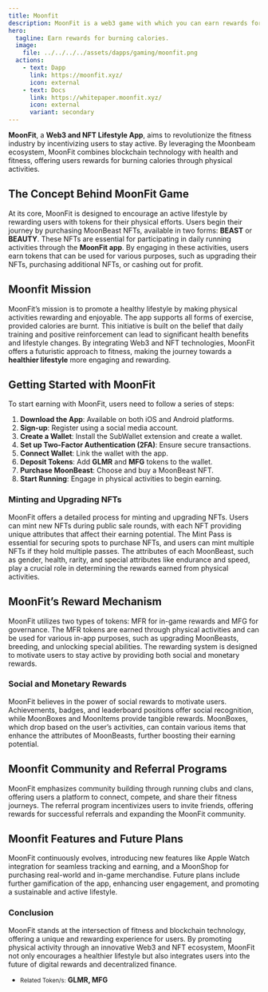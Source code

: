 ```yaml
---
title: Moonfit
description: MoonFit is a web3 game with which you can earn rewards for burning calories with Web3 and NFT-based fitness app promoting active living.
hero:
  tagline: Earn rewards for burning calories.
  image: 
    file: ../../../../assets/dapps/gaming/moonfit.png
  actions:
    - text: Dapp
      link: https://moonfit.xyz/
      icon: external
    - text: Docs
      link: https://whitepaper.moonfit.xyz/
      icon: external
      variant: secondary
---
```


**MoonFit**, a **Web3 and NFT Lifestyle App**, aims to revolutionize the fitness industry by incentivizing users to stay active. By leveraging the Moonbeam ecosystem, MoonFit combines blockchain technology with health and fitness, offering users rewards for burning calories through physical activities.

The Concept Behind MoonFit Game
-------------------------------

At its core, MoonFit is designed to encourage an active lifestyle by rewarding users with tokens for their physical efforts. Users begin their journey by purchasing MoonBeast NFTs, available in two forms: **BEAST** or **BEAUTY**. These NFTs are essential for participating in daily running activities through the **MoonFit app**. By engaging in these activities, users earn tokens that can be used for various purposes, such as upgrading their NFTs, purchasing additional NFTs, or cashing out for profit.

Moonfit Mission
---------------

MoonFit’s mission is to promote a healthy lifestyle by making physical activities rewarding and enjoyable. The app supports all forms of exercise, provided calories are burnt. This initiative is built on the belief that daily training and positive reinforcement can lead to significant health benefits and lifestyle changes. By integrating Web3 and NFT technologies, MoonFit offers a futuristic approach to fitness, making the journey towards a **healthier lifestyle** more engaging and rewarding.

Getting Started with MoonFit
----------------------------

To start earning with MoonFit, users need to follow a series of steps:

1. **Download the App**: Available on both iOS and Android platforms.
2. **Sign-up**: Register using a social media account.
3. **Create a Wallet**: Install the SubWallet extension and create a wallet.
4. **Set up Two-Factor Authentication (2FA)**: Ensure secure transactions.
5. **Connect Wallet**: Link the wallet with the app.
6. **Deposit Tokens**: Add **GLMR** and **MFG** tokens to the wallet.
7. **Purchase MoonBeast**: Choose and buy a MoonBeast NFT.
8. **Start Running**: Engage in physical activities to begin earning.

### Minting and Upgrading NFTs

MoonFit offers a detailed process for minting and upgrading NFTs. Users can mint new NFTs during public sale rounds, with each NFT providing unique attributes that affect their earning potential. The Mint Pass is essential for securing spots to purchase NFTs, and users can mint multiple NFTs if they hold multiple passes. The attributes of each MoonBeast, such as gender, health, rarity, and special attributes like endurance and speed, play a crucial role in determining the rewards earned from physical activities.

MoonFit’s Reward Mechanism
--------------------------

MoonFit utilizes two types of tokens: MFR for in-game rewards and MFG for governance. The MFR tokens are earned through physical activities and can be used for various in-app purposes, such as upgrading MoonBeasts, breeding, and unlocking special abilities. The rewarding system is designed to motivate users to stay active by providing both social and monetary rewards.

### Social and Monetary Rewards

MoonFit believes in the power of social rewards to motivate users. Achievements, badges, and leaderboard positions offer social recognition, while MoonBoxes and MoonItems provide tangible rewards. MoonBoxes, which drop based on the user’s activities, can contain various items that enhance the attributes of MoonBeasts, further boosting their earning potential.

Moonfit Community and Referral Programs
---------------------------------------

MoonFit emphasizes community building through running clubs and clans, offering users a platform to connect, compete, and share their fitness journeys. The referral program incentivizes users to invite friends, offering rewards for successful referrals and expanding the MoonFit community.

Moonfit Features and Future Plans
---------------------------------

MoonFit continuously evolves, introducing new features like Apple Watch integration for seamless tracking and earning, and a MoonShop for purchasing real-world and in-game merchandise. Future plans include further gamification of the app, enhancing user engagement, and promoting a sustainable and active lifestyle.

### Conclusion

MoonFit stands at the intersection of fitness and blockchain technology, offering a unique and rewarding experience for users. By promoting physical activity through an innovative Web3 and NFT ecosystem, MoonFit not only encourages a healthier lifestyle but also integrates users into the future of digital rewards and decentralized finance.

- <small>Related Token/s:</small> **GLMR, MFG**
